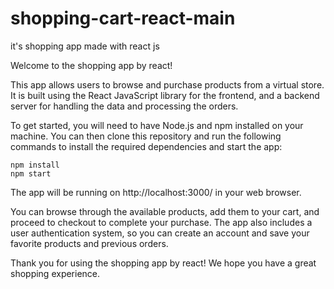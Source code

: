# shopping-cart-react-main
it's shopping app made with react js

Welcome to the shopping app by react!

This app allows users to browse and purchase products from a virtual store. It is built using the React JavaScript library for the frontend, and a backend server for handling the data and processing the orders.

To get started, you will need to have Node.js and npm installed on your machine. You can then clone this repository and run the following commands to install the required dependencies and start the app:

    npm install
    npm start

The app will be running on http://localhost:3000/ in your web browser.

You can browse through the available products, add them to your cart, and proceed to checkout to complete your purchase. The app also includes a user authentication system, so you can create an account and save your favorite products and previous orders.

Thank you for using the shopping app by react! We hope you have a great shopping experience.
